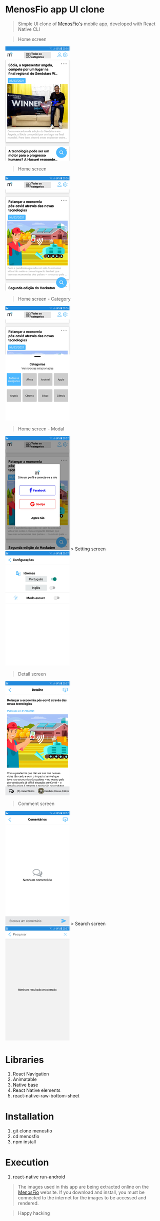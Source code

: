 # MenosFio app UI clone


> Simple UI clone of [MenosFio's](https://www.menosfios.com/) mobile app, developed with React Native CLI

> Home screen

<img src="https://raw.githubusercontent.com/kakidiakoafonso/menosfio-app-UI-clone/main/screenshots/Image-1.jpg" alt="drawing" width="200"/>

> Home screen

<img src="https://raw.githubusercontent.com/kakidiakoafonso/menosfio-app-UI-clone/main/screenshots/Image-2.jpg" alt="drawing" width="200"/>

> Home screen - Category

<img src="https://raw.githubusercontent.com/kakidiakoafonso/menosfio-app-UI-clone/main/screenshots/Image-3.jpg" alt="drawing" width="200"/>

> Home screen - Modal

<img src="https://raw.githubusercontent.com/kakidiakoafonso/menosfio-app-UI-clone/main/screenshots/Image-4.jpg" alt="drawing" width="200"/>
> Setting screen

<img src="https://raw.githubusercontent.com/kakidiakoafonso/menosfio-app-UI-clone/main/screenshots/Image-5.jpg" alt="drawing" width="200"/>

> Detail screen

<img src="https://raw.githubusercontent.com/kakidiakoafonso/menosfio-app-UI-clone/main/screenshots/Image-6.jpg" alt="drawing" width="200"/>

> Comment screen

<img src="https://raw.githubusercontent.com/kakidiakoafonso/menosfio-app-UI-clone/main/screenshots/Image-7.jpg" alt="drawing" width="200"/>
> Search screen

<img src="https://raw.githubusercontent.com/kakidiakoafonso/menosfio-app-UI-clone/main/screenshots/Image-8.jpg" alt="drawing" width="200"/>

# Libraries

1. React Navigation
2. Animatable
3. Native base
4. React Native elements
5. react-native-raw-bottom-sheet

# Installation
1. git clone menosfio
2. cd menosfio
3. npm install 
# Execution
1. react-native run-android

> The images used in this app are being extracted online on the [MenosFio](https://www.menosfios.com/) website.
If you download and install, you must be connected to the internet for the images to be accessed and rendered.

>Happy hacking



